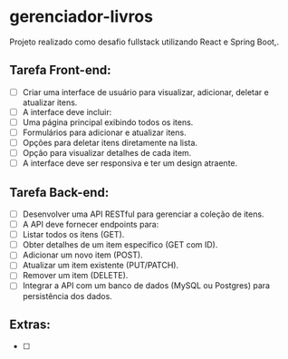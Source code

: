 # gerenciador-livros
Projeto realizado como desafio fullstack utilizando React e Spring Boot,.

## Tarefa Front-end:
- [ ] Criar uma interface de usuário para visualizar, adicionar, deletar e atualizar
itens.
- [ ] A interface deve incluir:
- [ ] Uma página principal exibindo todos os itens.
- [ ] Formulários para adicionar e atualizar itens.
- [ ] Opções para deletar itens diretamente na lista.
- [ ] Opção para visualizar detalhes de cada item.
- [ ] A interface deve ser responsiva e ter um design atraente.

## Tarefa Back-end:
- [ ] Desenvolver uma API RESTful para gerenciar a coleção de itens.
- [ ] A API deve fornecer endpoints para:
- [ ] Listar todos os itens (GET).
- [ ] Obter detalhes de um item específico (GET com ID).
- [ ] Adicionar um novo item (POST).
- [ ] Atualizar um item existente (PUT/PATCH).
- [ ] Remover um item (DELETE).
- [ ] Integrar a API com um banco de dados (MySQL ou Postgres) para
persistência dos dados.

## Extras:
- [ ] 
